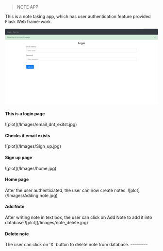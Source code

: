 > NOTE APP

This is a note taking app, which has user authentication feature provided Flask Web frame-work.

![plot](Images/Login.jpg)
<h4>This is a login page</h4>
![plot](/Images/email_dnt_exitst.jpg)
<h4>Checks if email exists</h4>
![plot](/Images/Sign_up.jpg)
<h4>Sign up page</h4>
![plot](/Images/home.jpg)
<h4>Home page</h4>
After the user authenticiated, the user can now create notes.
![plot](/Images/Adding note.jpg)
<h4>Add Note</h4>
After writing note in text box, the user can click on Add Note to add it into database
![plot](/Images/note_delete.jpg)
<h4>Delete note</h4>
The user can click on 'X' button to delete note from database.
---------